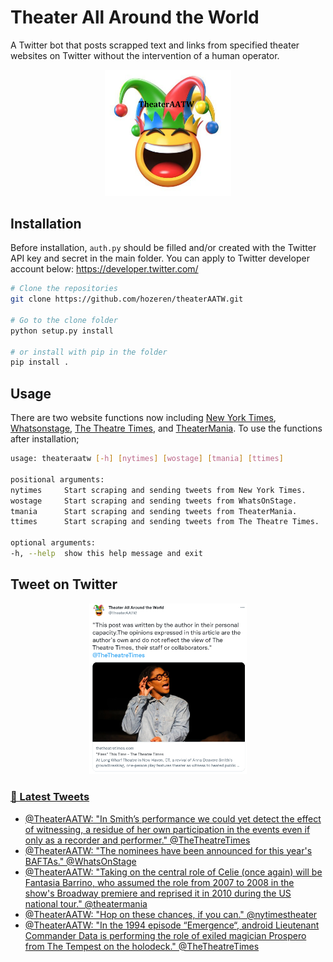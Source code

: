 Theater All Around the World
========

A Twitter bot that posts scrapped text and links from specified theater websites on Twitter without the intervention of a human operator.

<p align="center">
<img src="theaterAATW_logo.png"  alt="TheaterAATW" width="40%">
</p>
<p align="center">

## Installation
  Before installation, `auth.py` should be filled and/or created with the Twitter API key and secret in the main folder. You can apply to Twitter developer account below:
  https://developer.twitter.com/
  
  ```bash
  # Clone the repositories
  git clone https://github.com/hozeren/theaterAATW.git
  
  # Go to the clone folder
  python setup.py install
  
  # or install with pip in the folder
  pip install .
  ```
## Usage
  There are two website functions now including [New York Times](https://www.nytimes.com/section/theater), [Whatsonstage](https://www.whatsonstage.com/news/?categories=theatre-news), [The Theatre Times](https://thetheatretimes.com/featured/), and [TheaterMania](https://www.theatermania.com/news/). To use the functions after installation;
  ```bash
usage: theateraatw [-h] [nytimes] [wostage] [tmania] [ttimes]

positional arguments:
  nytimes     Start scraping and sending tweets from New York Times.
  wostage     Start scraping and sending tweets from WhatsOnStage.
  tmania      Start scraping and sending tweets from TheaterMania.
  ttimes      Start scraping and sending tweets from The Theatre Times.

optional arguments:
  -h, --help  show this help message and exit
  ```
## Tweet on Twitter
  
<p align="center">
<a href="https://twitter.com/TheaterAATW/status/1488766001269420034"><img src="example-tweet.png"  alt="TheaterAATW" width="50%">
</p>
<p align="center">

### 📱 Latest Tweets

<!-- TWITTER:START -->
- [@TheaterAATW: &quot;In Smith’s performance we could yet detect the effect of witnessing, a residue of her own participation in the events even if only as a recorder and performer.&quot; @TheTheatreTimes](https://twitter.com/TheaterAATW/status/1489944167484641288)
- [@TheaterAATW: &quot;The nominees have been announced for this year&#39;s BAFTAs.&quot; @WhatsOnStage](https://twitter.com/TheaterAATW/status/1489944026396737538)
- [@TheaterAATW: &quot;Taking on the central role of Celie &lpar;once again&rpar; will be Fantasia Barrino, who assumed the role from 2007 to 2008 in the show&#39;s Broadway premiere and reprised it in 2010 during the US national tour.&quot; @theatermania](https://twitter.com/TheaterAATW/status/1489943854274994180)
- [@TheaterAATW: &quot;Hop on these chances, if you can.&quot; @nytimestheater](https://twitter.com/TheaterAATW/status/1489943509964664834)
- [@TheaterAATW: &quot;In the 1994 episode “Emergence“, android Lieutenant Commander Data is performing the role of exiled magician Prospero from The Tempest on the holodeck.&quot; @TheTheatreTimes](https://twitter.com/TheaterAATW/status/1489898865578983428)
<!-- TWITTER:END -->
